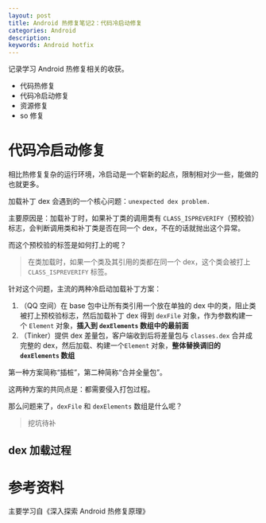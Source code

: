```yaml
---
layout: post
title: Android 热修复笔记2：代码冷启动修复
categories: Android
description: 
keywords: Android hotfix
---
```


记录学习 Android 热修复相关的收获。

- 代码热修复
- 代码冷启动修复
- 资源修复
- so 修复

# 代码冷启动修复

相比热修复复杂的运行环境，冷启动是一个崭新的起点，限制相对少一些，能做的也就更多。

加载补丁 dex 会遇到的一个核心问题：``unexpected dex problem.``

主要原因是：加载补丁时，如果补丁类的调用类有 ``CLASS_ISPREVERIFY``（预校验）标志，会判断调用类和补丁类是否在同一个 dex，不在的话就抛出这个异常。

而这个预校验的标签是如何打上的呢？

>在类加载时，如果一个类及其引用的类都在同一个 dex，这个类会被打上 ``CLASS_ISPREVERIFY`` 标签。

针对这个问题，主流的两种冷启动加载补丁方案：

1. （QQ 空间）在 base 包中让所有类引用一个放在单独的 dex 中的类，阻止类被打上预校验标志，然后加载补丁 dex 得到 ``dexFile`` 对象，作为参数构建一个 ``Element`` 对象，**插入到 ``dexElements`` 数组中的最前面**
2. （Tinker）提供 dex 差量包，客户端收到后将差量包与 ``classes.dex`` 合并成完整的 dex，然后加载、构建一个``Element`` 对象，**整体替换调旧的  ``dexElements`` 数组**

第一种方案简称“插桩”，第二种简称“合并全量包”。

这两种方案的共同点是：都需要侵入打包过程。

那么问题来了，``dexFile`` 和 ``dexElements`` 数组是什么呢？

>挖坑待补


 

## dex 加载过程



# 参考资料

主要学习自《深入探索 Android 热修复原理》